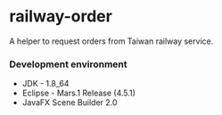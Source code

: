 # railway-order
A helper to request orders from Taiwan railway service. 

### Development environment
* JDK - 1.8_64
* Eclipse - Mars.1 Release (4.5.1)
* JavaFX Scene Builder 2.0
